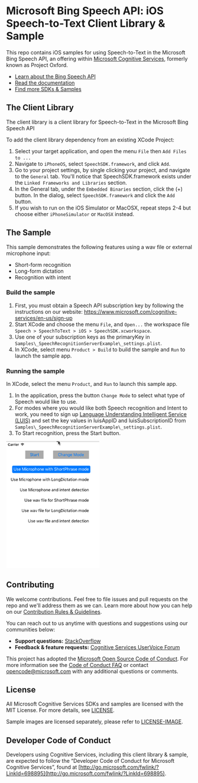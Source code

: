 # Microsoft Bing Speech API: iOS Speech-to-Text Client Library & Sample
This repo contains iOS samples for using Speech-to-Text in the Microsoft Bing Speech API, an offering within [Microsoft Cognitive Services](https://www.microsoft.com/cognitive-services), formerly known as Project Oxford.
* [Learn about the Bing Speech API](https://www.microsoft.com/cognitive-services/en-us/speech-api)
* [Read the documentation](https://www.microsoft.com/cognitive-services/en-us/speech-api/documentation/overview)
* [Find more SDKs & Samples](https://www.microsoft.com/cognitive-services/en-us/SDK-Sample?api=bing%20speech)

## The Client Library
The client library is a client library for Speech-to-Text in the Microsoft Bing Speech API

To add the client library dependency from an existing XCode Project:
1. Select your target application, and open the menu `File` then `Add Files to ...`
2. Navigate to `iPhoneOS`, select `SpeechSDK.framework`, and click `Add`.
3. Go to your project settings, by single clicking your project, and navigate to the `General` tab.  You'll notice that SpeechSDK.framework exists under the `Linked Frameworks and Libraries` section.
4. In the General tab, under the `Embedded Binaries` section, click the (+) button.   In the dialog, select `SpeechSDK.framework` and click the `Add` button.
5. If you wish to run on the iOS Simulator or MacOSX, repeat steps 2-4 but choose either `iPhoneSimulator` or `MacOSX` instead.

## The Sample
This sample demonstrates the following features using a wav file or external microphone input:
* Short-form recognition
* Long-form dictation
* Recognition with intent

### Build the sample
1. First, you must obtain a Speech API subscription key by following the instructions on our website: <https://www.microsoft.com/cognitive-services/en-us/sign-up>
2. Start XCode and choose the menu `File`, and `Open...` the workspace file `Speech > SpeechToText > iOS > SpeechSDK.xcworkspace`.
3. Use one of your subscription keys as the primaryKey in `Samples\_SpeechRecognitionServerExample\_settings.plist`.
4. In XCode, select menu `Product > Build` to build the sample and `Run` to launch the sample app.

### Running the sample
In XCode, select the menu `Product`, and `Run` to launch this sample app.

1. In the application, press the button `Change Mode` to select what type of Speech would like to use.
2. For modes where you would like both Speech recognition and Intent to work, you need to sign up [Language Understanding Intelligent Service (LUIS)](<https://www.microsoft.com/cognitive-services/en-us/sign-up>) and set the key values in luisAppID and luisSubscriptionID from `Samples\_SpeechRecognitionServerExample\_settings.plist`.
3. To Start recognition, press the Start button.

<img src="SampleScreenshots/SampleRunning1.png" width="50%"/>

## Contributing
We welcome contributions. Feel free to file issues and pull requests on the repo and we'll address them as we can. Learn more about how you can help on our [Contribution Rules & Guidelines](</CONTRIBUTING.md>). 

You can reach out to us anytime with questions and suggestions using our communities below:
- **Support questions:** [StackOverflow](<https://stackoverflow.com/questions/tagged/microsoft-cognitive>)
- **Feedback & feature requests:** [Cognitive Services UserVoice Forum](<https://cognitive.uservoice.com>)

This project has adopted the [Microsoft Open Source Code of Conduct](https://opensource.microsoft.com/codeofconduct/). For more information see the [Code of Conduct FAQ](https://opensource.microsoft.com/codeofconduct/faq/) or contact [opencode@microsoft.com](mailto:opencode@microsoft.com) with any additional questions or comments.

## License
All Microsoft Cognitive Services SDKs and samples are licensed with the MIT License. For more details, see
[LICENSE](</LICENSE.md>).

Sample images are licensed separately, please refer to [LICENSE-IMAGE](</LICENSE-IMAGE.md>).

## Developer Code of Conduct
Developers using Cognitive Services, including this client library & sample, are expected to follow the “Developer Code of Conduct for Microsoft Cognitive Services”, found at [http://go.microsoft.com/fwlink/?LinkId=698895](http://go.microsoft.com/fwlink/?LinkId=698895).
